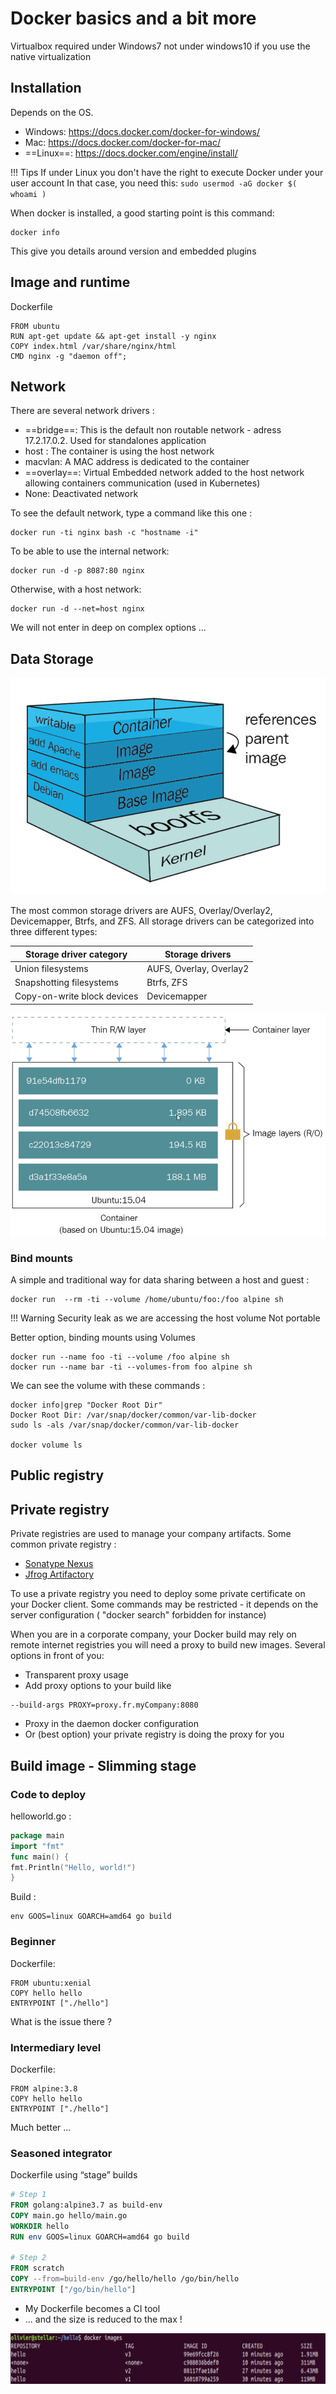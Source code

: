 # Docker basics and a bit more

Virtualbox required under Windows7 
not under windows10 if you use the native virtualization

## Installation
Depends on the OS.

* Windows:	https://docs.docker.com/docker-for-windows/
* Mac:      https://docs.docker.com/docker-for-mac/
* ==Linux==:    https://docs.docker.com/engine/install/


!!! Tips 
    If under Linux you don't have the right to execute Docker under your user account
    In that case, you need this:
    ````
      sudo usermod -aG docker $( whoami )
    ````

When docker is installed, a good starting point is this command:
````
docker info
````
This give you details around version and embedded plugins

## Image and runtime

Dockerfile
```
FROM ubuntu
RUN apt-get update && apt-get install -y nginx
COPY index.html /var/share/nginx/html
CMD nginx -g "daemon off";
```


## Network

There are several network drivers :

* ==bridge==: This is the default non routable network - adress 17.2.17.0.2. Used for standalones application
* host : The container is using the host network
* macvlan: A MAC address is dedicated to the container
* ==overlay==: Virtual Embedded network added to the host network allowing containers communication (used in Kubernetes)
* None: Deactivated network

To see the default network, type a command like this one :
```
docker run -ti nginx bash -c "hostname -i"
```

To be able to use the internal network:
````
docker run -d -p 8087:80 nginx
````

Otherwise, with a host network:
````
docker run -d --net=host nginx
````
We will not enter in deep on complex options ...

## Data Storage

![DOCKERLAYER](./files/virtualization/docker_image_layers.png "Docker image layers")

The most common storage drivers are AUFS, Overlay/Overlay2, Devicemapper, Btrfs, and ZFS. 
All storage drivers can be categorized into three different types:

Storage driver category     | Storage drivers 
----------------------------|-----------------
Union filesystems           | AUFS, Overlay, Overlay2
Snapshotting filesystems    | Btrfs, ZFS
Copy-on-write block devices | Devicemapper

![DOCKERLAYER](./files/virtualization/docker_container_images.png "Docker image layers")

### Bind mounts

A simple and traditional way for data sharing between a host and guest :
```
docker run  --rm -ti --volume /home/ubuntu/foo:/foo alpine sh
```

!!! Warning
    Security leak as we are accessing the host volume 
    Not portable

Better option, binding mounts using Volumes

````
docker run --name foo -ti --volume /foo alpine sh
docker run --name bar -ti --volumes-from foo alpine sh
````

We can see the volume with these commands :

````
docker info|grep "Docker Root Dir"
Docker Root Dir: /var/snap/docker/common/var-lib-docker
sudo ls -als /var/snap/docker/common/var-lib-docker

docker volume ls
````

## Public registry

## Private registry

Private registries are used to manage your company artifacts.
Some common private registry : 

* [Sonatype Nexus](https://www.sonatype.com/nexus/repository-oss) 
* [Jfrog Artifactory](https://jfrog.com/artifactory/)

To use a private registry you need to deploy some private certificate on your Docker client.
Some commands may be restricted - it depends on the server configuration ( "docker search" forbidden for instance)

When you are in a corporate company, your Docker build may rely on remote internet registries
you will need a proxy to build new images.
Several options in front of you:

* Transparent proxy usage
* Add proxy options to your build like
```
--build-args PROXY=proxy.fr.myCompany:8080
```  
* Proxy in the daemon docker configuration
* Or (best option) your private registry is doing the proxy for you


## Build image - Slimming stage

### Code to deploy

helloworld.go :

```go
package main
import "fmt"
func main() {
fmt.Println("Hello, world!")
}
```
Build :
```
env GOOS=linux GOARCH=amd64 go build
```

### Beginner

Dockerfile:
```
FROM ubuntu:xenial
COPY hello hello
ENTRYPOINT ["./hello"]
```

What is the issue there ?

### Intermediary level

Dockerfile:
```
FROM alpine:3.8
COPY hello hello
ENTRYPOINT ["./hello"]
```

Much better ...

### Seasoned integrator

Dockerfile using “stage” builds

```Dockerfile
# Step 1
FROM golang:alpine3.7 as build-env
COPY main.go hello/main.go
WORKDIR hello
RUN env GOOS=linux GOARCH=amd64 go build

# Step 2
FROM scratch
COPY --from=build-env /go/hello/hello /go/bin/hello
ENTRYPOINT ["/go/bin/hello"]
```

* My Dockerfile becomes a CI tool 
* ... and the size is reduced to the max !

![DOCKERSLIMMING](./files/virtualization/docker_images_slimming.png "Docker image slimming")
